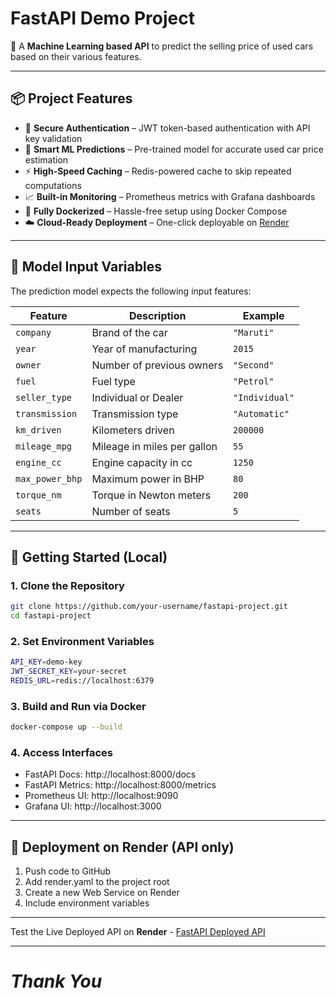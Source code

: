 # FastAPI Demo Project

🚗 A **Machine Learning based API** to predict the selling price of used cars based on their various features.

---

## 📦 Project Features

- 🔐 **Secure Authentication** – JWT token-based authentication with API key validation
- 🧠 **Smart ML Predictions** – Pre-trained model for accurate used car price estimation
- ⚡ **High-Speed Caching** – Redis-powered cache to skip repeated computations
- 📈 **Built-in Monitoring** – Prometheus metrics with Grafana dashboards
- 🐳 **Fully Dockerized** – Hassle-free setup using Docker Compose
- ☁️ **Cloud-Ready Deployment** – One-click deployable on [Render](https://render.com)

---

## 🧠 Model Input Variables

The prediction model expects the following input features:

| Feature         | Description                 | Example        |
| --------------- | --------------------------- | -------------- |
| `company`       | Brand of the car            | `"Maruti"`     |
| `year`          | Year of manufacturing       | `2015`         |
| `owner`         | Number of previous owners   | `"Second"`     |
| `fuel`          | Fuel type                   | `"Petrol"`     |
| `seller_type`   | Individual or Dealer        | `"Individual"` |
| `transmission`  | Transmission type           | `"Automatic"`  |
| `km_driven`     | Kilometers driven           | `200000`       |
| `mileage_mpg`   | Mileage in miles per gallon | `55`           |
| `engine_cc`     | Engine capacity in cc       | `1250`         |
| `max_power_bhp` | Maximum power in BHP        | `80`           |
| `torque_nm`     | Torque in Newton meters     | `200`          |
| `seats`         | Number of seats             | `5`            |

---

## 🚀 Getting Started (Local)

### 1. Clone the Repository

```bash
git clone https://github.com/your-username/fastapi-project.git
cd fastapi-project
```

### 2. Set Environment Variables

```bash
API_KEY=demo-key
JWT_SECRET_KEY=your-secret
REDIS_URL=redis://localhost:6379
```

### 3. Build and Run via Docker

```bash
docker-compose up --build
```

### 4. Access Interfaces

- FastAPI Docs: http://localhost:8000/docs
- FastAPI Metrics: http://localhost:8000/metrics
- Prometheus UI: http://localhost:9090
- Grafana UI: http://localhost:3000

---

## 🚀 Deployment on Render (API only)

1. Push code to GitHub
2. Add render.yaml to the project root
3. Create a new Web Service on Render
4. Include environment variables

---

Test the Live Deployed API on **Render** - [FastAPI Deployed API](fastapi-ml-project.onrender.com/docs)

---

# **_Thank You_**
